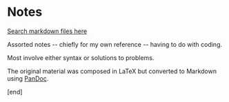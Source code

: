 Notes
=====

[Search markdown files here](http://htmlpreview.github.io/?https://github.com/brannerchinese/notes/blob/master/tester.html)

Assorted notes -- chiefly for my own reference -- having to do with coding. 

Most involve either syntax or solutions to problems.

The original material was composed in LaTeX but converted to Markdown using [PanDoc](http://johnmacfarlane.net/pandoc).

[end]

